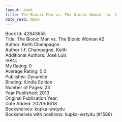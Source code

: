 ```yaml
---
layout: book
title: The Bionic Man vs. The Bionic Woman  no. 2
date_read: None
---
```


Book Id: 42843655<br />
Title: The Bionic Man vs. The Bionic Woman #2<br />
Author: Keith Champagne<br />
Author l-f: Champagne, Keith<br />
Additional Authors: José Luís<br />
ISBN: <br />
My Rating: 0<br />
Average Rating: 0.0<br />
Publisher: Dynamite<br />
Binding: Kindle Edition<br />
Number of Pages: 23<br />
Year Published: 2013<br />
Original Publication Year: <br />
Date Added: 2020/06/18<br />
Bookshelves: kupka-wstydu<br />
Bookshelves with positions: kupka-wstydu (#1588)<br />

